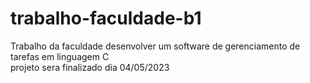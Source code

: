 # trabalho-faculdade-b1
Trabalho da faculdade desenvolver um software de gerenciamento de tarefas em linguagem C
<br>
projeto sera finalizado dia 04/05/2023
